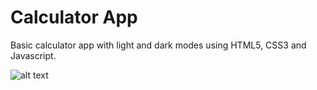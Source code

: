 # Calculator App

Basic calculator app with light and dark modes using HTML5, CSS3 and Javascript.

![alt text](https://github.com/mertbag96/calculator-app/blob/main/app/assets/images/project.JPG)